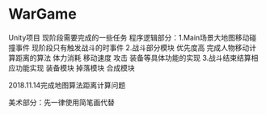# WarGame
Unity项目 
现阶段需要完成的一些任务
程序逻辑部分：1.Main场景大地图移动碰撞事件 现阶段只有触发战斗的时事件
2.战斗部分模块 优先度高 完成人物移动计算距离的算法 体力消耗 移动速度 攻击 装备等具体功能的实现
3.战斗结束结算相应功能实现 装备模块 掉落模块 合成模块

2018.11.14完成地图算法距离计算问题

美术部分：先一律使用简笔画代替

